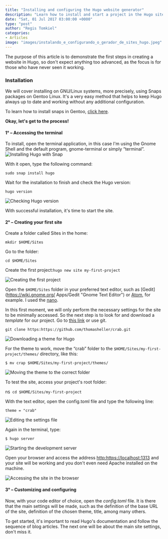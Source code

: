 ```yaml
---
title: "Installing and configuring the Hugo website generator"
description: "Learn how to install and start a project in the Hugo site manager. Easily generate static websites."
date: "Sat, 01 Jul 2017 03:00:00 +0000"
type: "post"
author: "Regis Tomkiel"
categories: 
- Articles
image: "images/instalando_e_configurando_o_gerador_de_sites_hugo.jpeg"
---
```


The purpose of this article is to demonstrate the first steps in creating a website in Hugo, so don't expect anything too advanced, as the focus is for those who have never seen it working.


### Installation


We will cover installing on GNU/Linux systems, more precisely, using Snaps packages on Gentoo Linux. It's a very easy method that helps to keep Hugo always up to date and working without any additional configuration.  

To learn how to install snaps in Gentoo, [click here](# "how to install snaps in Gentoo").  

**Okay, let's get to the process!**


#### 1° – Accessing the terminal


To install, open the terminal application, in this case I'm using the Gnome Shell and the default program, gnome-terminal or simply “terminal”.![Installing Hugo with Snap](https://i.imgur.com/LqOQRat.jpg "How to install the Hugo site generator")


With it open, type the following command:  

`sudo snap install hugo`


Wait for the installation to finish and check the Hugo version:  

`hugo version`  

![Checking Hugo version](https://i.imgur.com/ItqSO0z.jpg "Hugo site generator version")


With successful installation, it's time to start the site.


#### 2° – Creating your first site


Create a folder called Sites in the home:  

`mkdir $HOME/Sites`


Go to the folder:  

`cd $HOME/Sites`


Create the first project:`hugo new site my-first-project`  

![Creating the first project](https://i.imgur.com/jdBAkgr.jpg "Creating the first project with Hugo")


Open the `$HOME/Sites` folder in your preferred text editor, such as [Gedit](https://wiki.gnome.org/ Apps/Gedit "Gnome Text Editor") or [Atom](https://atom.io/ "Atom Text Editor"), for example. I used the [nano](https://www.nano-editor.org/ "GNU/Nano Editor").


In this first moment, we will only perform the necessary settings for the site to be minimally accessed. So the next step is to look for and download a *template* for our project. Go to [this link](# "download crap theme") or use git.  

`git clone https:https://github.com/thomasheller/crab.git`  

![Downloading a theme for Hugo](https://i.imgur.com/qDkwG3S.jpg "Downloading a simple theme for the project")


For the theme to work, move the “crab” folder to the `$HOME/Sites/my-first-project/themes/` directory, like this:  

`$ mv crap $HOME/Sites/my-first-project/themes/`  

![Moving the theme to the correct folder](https://i.imgur.com/PyIh8wg.jpg "Moving the theme to the correct folder in the project")


To test the site, access your project's root folder:  

n`$ cd $HOME/Sites/my-first-project`


With the text editor, open the config.toml file and type the following line:  

`theme = "crab"`  

![Editing the settings file](https://i.imgur.com/HRQJler.jpg "Editing the config.toml settings file")


Again in the terminal, type:  

`$ hugo server`  

![Starting the development server](https://i.imgur.com/22nJDK0.jpg "Starting our server with the site preview")


Open your browser and access the address <http:https://localhost:1313> and your site will be working and you don't even need Apache installed on the machine.


![Accessing the site in the browser](https://i.imgur.com/4Sopw63.jpg "Accessing the site in the browser")


#### 3° – Customizing and configuring


Now, with your code editor of choice, open the *config.toml* file. It is there that the main settings will be made, such as the definition of the base URL of the site, definition of the chosen theme, title, among many others.  

To get started, it's important to read Hugo's documentation and follow the sequence of blog articles. The next one will be about the main site settings, don't miss it.

